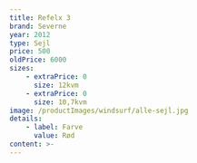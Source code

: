 ```yaml
---
title: Refelx 3
brand: Severne
year: 2012
type: Sejl
price: 500
oldPrice: 6000
sizes:
    - extraPrice: 0
      size: 12kvm
    - extraPrice: 0
      size: 10,7kvm
image: /productImages/windsurf/alle-sejl.jpg
details:
    - label: Farve
      value: Rød
content: >-
---
```

